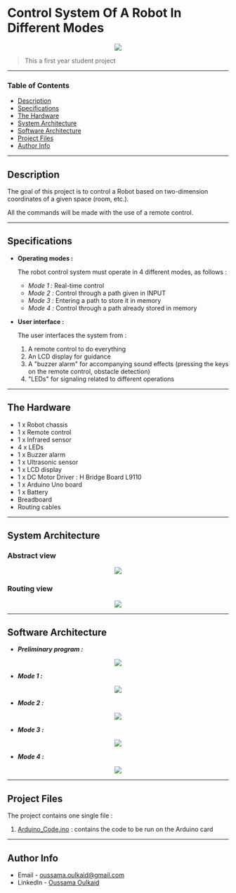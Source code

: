 # Control System Of A Robot In Different Modes
<div style="text-align:center"><img src="https://i.ibb.co/sb1QYrQ/image0.png" /></div>

> This a first year student project
---

### Table of Contents

- [Description](#description)
- [Specifications](#specifications)
- [The Hardware](#the-hardware)
- [System Architecture](#system-architecture)
- [Software Architecture](#software-architecture)
- [Project Files](#project-files)
- [Author Info](#author-info)

---

## Description

The goal of this project is to control a Robot based on two-dimension coordinates of a given space (room, etc.).

All the commands will be made with the use of a remote control.

---

## Specifications

- **Operating modes :** 

    The robot control system must operate in 4 different modes, as follows :

    - *Mode 1 :* Real-time control
    - *Mode 2 :* Control through a path given in INPUT
    - *Mode 3 :* Entering a path to store it in memory
    - *Mode 4 :* Control through a path already stored in memory

- **User interface :** 

    The user interfaces the system from :
        
    1. A remote control to do everything
    2. An LCD display for guidance
    3. A "buzzer alarm" for accompanying sound effects (pressing the keys on the remote control, obstacle detection)
    4. "LEDs" for signaling related to different operations

---

## The Hardware

- 1 x Robot chassis
- 1 x Remote control
- 1 x Infrared sensor
- 4 x LEDs
- 1 x Buzzer alarm
- 1 x Ultrasonic sensor
- 1 x LCD display
- 1 x DC Motor Driver : H Bridge Board L9110
- 1 x Arduino Uno board
- 1 x Battery
- Breadboard
- Routing cables

---

## System Architecture

### Abstract view

<div style="text-align:center"><img src="https://i.ibb.co/3YCshYK/image2.png" /></div>

### Routing view

<div style="text-align:center"><img src="https://i.ibb.co/B6Bycbt/image8.png" /></div>

---

## Software Architecture

- ***Preliminary program :***

<div style="text-align:center"><img src="https://i.ibb.co/KD7NxCV/image7.png" /></div>

- ***Mode 1 :***

<div style="text-align:center"><img src="https://i.ibb.co/GpkLdwF/image3.png" /></div>

- ***Mode 2 :***

<div style="text-align:center"><img src="https://i.ibb.co/YR529Jy/image4.png" /></div>

- ***Mode 3 :***

<div style="text-align:center"><img src="https://i.ibb.co/qCZm9Sg/image5.png" /></div>

- ***Mode 4 :***

<div style="text-align:center"><img src="https://i.ibb.co/D4v3ZRR/image6.png" /></div>

---

## Project Files

The project contains one single file :

1. [Arduino_Code.ino](src/Arduino_Code.ino) : contains the code to be run on the Arduino card

---

## Author Info

- Email - oussama.oulkaid@gmail.com
- LinkedIn - [Oussama Oulkaid](https://www.linkedin.com/in/oulkaid)
